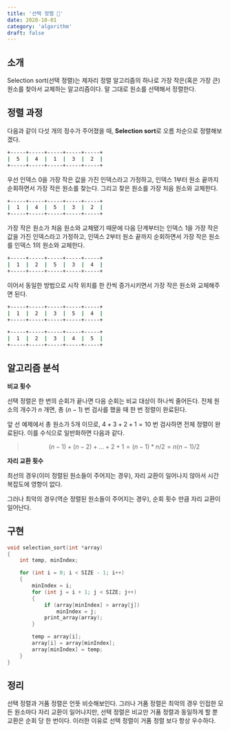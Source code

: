 ```yaml
---
title: '선택 정렬 🧺'
date: 2020-10-01
category: 'algorithm'
draft: false
---
```


## 소개

Selection sort(선택 정렬)는 제자리 정렬 알고리즘의 하나로 가장 작은(혹은 가장 큰) 원소를 찾아서 교체하는 알고리즘이다. 말 그대로 원소를 선택해서 정렬한다.

## 정렬 과정

다음과 같이 다섯 개의 정수가 주어졌을 때, **Selection sort**로 오름 차순으로 정렬해보겠다.

```sh
+-----+-----+-----+-----+-----+
|  5  |  4  |  1  |  3  |  2  |
+-----+-----+-----+-----+-----+
```

우선 인덱스 0을 가장 작은 값을 가진 인덱스라고 가정하고, 인덱스 1부터 원소 끝까지 순회하면서 가장 작은 원소를 찾는다. 그리고 찾은 원소를 가장 처음 원소와 교체한다.

```sh
+-----+-----+-----+-----+-----+
|  1  |  4  |  5  |  3  |  2  |
+-----+-----+-----+-----+-----+
```

가장 작은 원소가 처음 원소와 교체됐기 때문에 다음 단계부터는 인덱스 1을 가장 작은 값을 가진 인덱스라고 가정하고, 인덱스 2부터 원소 끝까지 순회하면서 가장 작은 원소를 인덱스 1의 원소와 교체한다.

```sh
+-----+-----+-----+-----+-----+
|  1  |  2  |  5  |  3  |  4  |
+-----+-----+-----+-----+-----+
```

이어서 동일한 방법으로 시작 위치를 한 칸씩 증가시키면서 가장 작은 원소와 교체해주면 된다.

```sh
+-----+-----+-----+-----+-----+
|  1  |  2  |  3  |  5  |  4  |
+-----+-----+-----+-----+-----+
```

```sh
+-----+-----+-----+-----+-----+
|  1  |  2  |  3  |  4  |  5  |
+-----+-----+-----+-----+-----+
```

## 알고리즘 분석

**비교 횟수**

선택 정렬은 한 번의 순회가 끝나면 다음 순회는 비교 대상이 하나씩 줄어든다. 전체 원소의 개수가 $n$ 개면, 총 $(n - 1)$ 번 검사를 했을 때 한 번 정렬이 완료된다.

앞 선 예제에서 총 원소가 5개 이므로, $4 + 3 + 2 + 1 = 10$ 번 검사하면 전체 정렬이 완료된다. 이를 수식으로 일반화하면 다음과 같다.

> $$
> (n - 1) + (n - 2) + ... + 2 + 1 = (n - 1) * n / 2 = n(n - 1) / 2
> $$

**자리 교환 횟수**

최선의 경우(이미 정렬된 원소들이 주어지는 경우), 자리 교환이 일어나지 않아서 시간 복잡도에 영향이 없다.

그러나 최악의 경우(역순 정렬된 원소들이 주어지는 경우), 순회 횟수 만큼 자리 교환이 일어난다.

## 구현

```c
void selection_sort(int *array)
{
	int temp, minIndex;

	for (int i = 0; i < SIZE - 1; i++)
	{
		minIndex = i;
		for (int j = i + 1; j < SIZE; j++)
		{
			if (array[minIndex] > array[j])
				minIndex = j;
			print_array(array);
		}

		temp = array[i];
		array[i] = array[minIndex];
		array[minIndex] = temp;
	}
}
```

## 정리

선택 정렬과 거품 정렬은 언뜻 비슷해보인다. 그러나 거품 정렬은 최악의 경우 인접한 모든 원소마다 자리 교환이 일어나지만, 선택 정렬은 비교만 거품 정렬과 동일하게 할 뿐 교환은 순회 당 한 번이다. 이러한 이유로 선택 정렬이 거품 정렬 보다 항상 우수하다.
